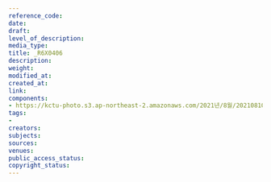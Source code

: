 ```yaml
---
reference_code: 
date: 
draft: 
level_of_description: 
media_type: 
title: _R6X0406
description: 
weight: 
modified_at: 
created_at: 
link: 
components:
- https://kctu-photo.s3.ap-northeast-2.amazonaws.com/2021년/8월/20210810_2021년+22기+민주노총+중앙통일선봉대+발대식/_R6X0406.jpg
tags:
- 
creators: 
subjects: 
sources: 
venues: 
public_access_status: 
copyright_status: 
---
```

